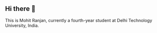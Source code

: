 ## Hi there 👋
This is Mohit Ranjan, currently a fourth-year student at Delhi Technology University, India.
